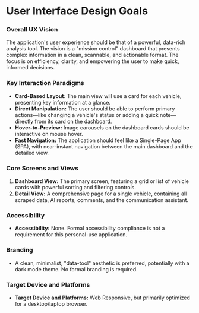 # User Interface Design Goals

### Overall UX Vision
The application's user experience should be that of a powerful, data-rich analysis tool. The vision is a "mission control" dashboard that presents complex information in a clean, scannable, and actionable format. The focus is on efficiency, clarity, and empowering the user to make quick, informed decisions.

### Key Interaction Paradigms
* **Card-Based Layout:** The main view will use a card for each vehicle, presenting key information at a glance.
* **Direct Manipulation:** The user should be able to perform primary actions—like changing a vehicle's status or adding a quick note—directly from its card on the dashboard.
* **Hover-to-Preview:** Image carousels on the dashboard cards should be interactive on mouse hover.
* **Fast Navigation:** The application should feel like a Single-Page App (SPA), with near-instant navigation between the main dashboard and the detailed view.

### Core Screens and Views
1.  **Dashboard View:** The primary screen, featuring a grid or list of vehicle cards with powerful sorting and filtering controls.
2.  **Detail View:** A comprehensive page for a single vehicle, containing all scraped data, AI reports, comments, and the communication assistant.

### Accessibility
* **Accessibility:** None. Formal accessibility compliance is not a requirement for this personal-use application.

### Branding
* A clean, minimalist, "data-tool" aesthetic is preferred, potentially with a dark mode theme. No formal branding is required.

### Target Device and Platforms
* **Target Device and Platforms:** Web Responsive, but primarily optimized for a desktop/laptop browser.
